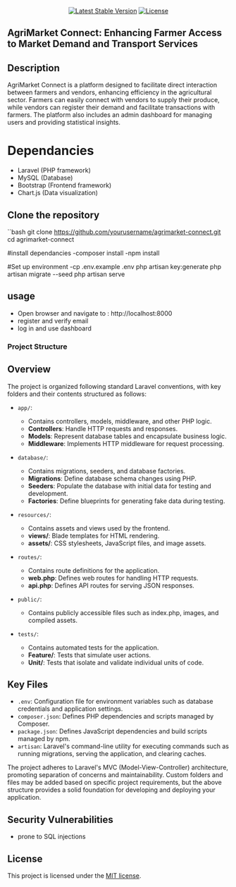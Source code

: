 
<p align="center">
<a href="https://packagist.org/packages/laravel/framework"><img src="https://img.shields.io/packagist/v/laravel/framework" alt="Latest Stable Version"></a>
<a href="https://packagist.org/packages/laravel/framework"><img src="https://img.shields.io/packagist/l/laravel/framework" alt="License"></a>
</p>

## AgriMarket Connect: Enhancing Farmer Access to Market Demand and Transport Services

## Description

AgriMarket Connect is a platform designed to facilitate direct interaction between farmers and vendors, enhancing efficiency in the agricultural sector. Farmers can easily connect with vendors to supply their produce, while vendors can register their demand and facilitate transactions with farmers. The platform also includes an admin dashboard for managing users and providing statistical insights.


# Dependancies
- Laravel (PHP framework)
- MySQL (Database)
- Bootstrap (Frontend framework)
- Chart.js (Data visualization)


## Clone the repository
``bash
git clone https://github.com/yourusername/agrimarket-connect.git
cd agrimarket-connect

#install dependancies
-composer install
-npm install

#Set up environment
-cp .env.example .env
php artisan key:generate
php artisan migrate --seed
php artisan serve

## usage
- Open browser and navigate to : http://localhost:8000
- register and verify email
- log in and use dashboard
  
### Project Structure


## Overview

The project is organized following standard Laravel conventions, with key folders and their contents structured as follows:

- `app/`:
  - Contains controllers, models, middleware, and other PHP logic.
  - **Controllers**: Handle HTTP requests and responses.
  - **Models**: Represent database tables and encapsulate business logic.
  - **Middleware**: Implements HTTP middleware for request processing.

- `database/`:
  - Contains migrations, seeders, and database factories.
  - **Migrations**: Define database schema changes using PHP.
  - **Seeders**: Populate the database with initial data for testing and development.
  - **Factories**: Define blueprints for generating fake data during testing.

- `resources/`:
  - Contains assets and views used by the frontend.
  - **views/**: Blade templates for HTML rendering.
  - **assets/**: CSS stylesheets, JavaScript files, and image assets.

- `routes/`:
  - Contains route definitions for the application.
  - **web.php**: Defines web routes for handling HTTP requests.
  - **api.php**: Defines API routes for serving JSON responses.

- `public/`:
  - Contains publicly accessible files such as index.php, images, and compiled assets.

- `tests/`:
  - Contains automated tests for the application.
  - **Feature/**: Tests that simulate user actions.
  - **Unit/**: Tests that isolate and validate individual units of code.

## Key Files

- `.env`: Configuration file for environment variables such as database credentials and application settings.
- `composer.json`: Defines PHP dependencies and scripts managed by Composer.
- `package.json`: Defines JavaScript dependencies and build scripts managed by npm.
- `artisan`: Laravel's command-line utility for executing commands such as running migrations, serving the application, and clearing caches.

The project adheres to Laravel's MVC (Model-View-Controller) architecture, promoting separation of concerns and maintainability. Custom folders and files may be added based on specific project requirements, but the above structure provides a solid foundation for developing and deploying your application.



## Security Vulnerabilities
- prone to SQL injections

## License

This project is licensed under the [MIT license](https://opensource.org/licenses/MIT).
